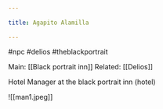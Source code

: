 --- 
title: Agapito Alamilla 
---
#npc #delios #theblackportrait

Main: [[Black portrait inn]]
Related: [[Delios]]

Hotel Manager at the black portrait inn (hotel)

![[man1.jpeg]]
